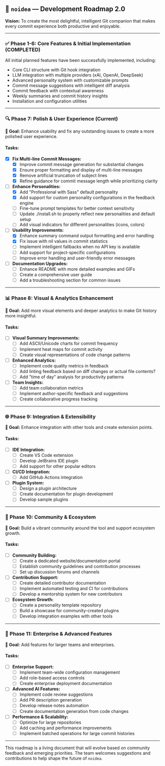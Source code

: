 ## 🧠 `noidea` — Development Roadmap 2.0
**Vision:** To create the most delightful, intelligent Git companion that makes every commit experience both productive and enjoyable.

---

### ✅ Phase 1-6: Core Features & Initial Implementation (COMPLETED)

All initial planned features have been successfully implemented, including:
- Core CLI structure with Git hook integration
- LLM integration with multiple providers (xAI, OpenAI, DeepSeek)
- Advanced personality system with customizable prompts
- Commit message suggestions with intelligent diff analysis
- Commit feedback with contextual awareness
- Weekly summaries and commit history insights
- Installation and configuration utilities

---

### 🔍 Phase 7: Polish & User Experience (Current)

**🔹 Goal:** Enhance usability and fix any outstanding issues to create a more polished user experience.

#### Tasks:
- [x] **Fix Multi-line Commit Messages:**
  - [x] Improve commit message generation for substantial changes
  - [x] Ensure proper formatting and display of multi-line messages
  - [x] Remove artificial truncation of subject lines
  - [x] Refine guidance for commit message length while prioritizing clarity

- [ ] **Enhance Personalities:**
  - [x] Add "Professional with Sass" default personality
  - [x] Add support for custom personality configurations in the feedback engine
  - [ ] Fine-tune prompt templates for better context sensitivity
  - [ ] Update ./install.sh to properly reflect new personalities and default setup
  - [ ] Add visual indicators for different personalities (icons, colors)

- [ ] **Usability Improvements:**
  - [x] Enhance summary command output formatting and error handling
  - [x] Fix issue with nil values in commit statistics
  - [ ] Implement intelligent fallbacks when no API key is available
  - [ ] Add support for project-specific configurations
  - [ ] Improve error handling and user-friendly error messages

- [ ] **Documentation Upgrades:**
  - [ ] Enhance README with more detailed examples and GIFs
  - [ ] Create a comprehensive user guide
  - [ ] Add a troubleshooting section for common issues

---

### 📊 Phase 8: Visual & Analytics Enhancement

**🔹 Goal:** Add more visual elements and deeper analytics to make Git history more insightful.

#### Tasks:
- [ ] **Visual Summary Improvements:**
  - [ ] Add ASCII/Unicode charts for commit frequency
  - [ ] Implement heat maps for commit activity
  - [ ] Create visual representations of code change patterns

- [ ] **Enhanced Analytics:**
  - [ ] Implement code quality metrics in feedback
  - [ ] Add linting feedback based on diff changes or actual file contents?
  - [ ] Add "time of day" analysis for productivity patterns

- [ ] **Team Insights:**
  - [ ] Add team collaboration metrics
  - [ ] Implement author-specific feedback and suggestions
  - [ ] Create collaborative progress tracking

---

### 🌐 Phase 9: Integration & Extensibility

**🔹 Goal:** Enhance integration with other tools and create extension points.

#### Tasks:
- [ ] **IDE Integration:**
  - [ ] Create VS Code extension
  - [ ] Develop JetBrains IDE plugin
  - [ ] Add support for other popular editors

- [ ] **CI/CD Integration:**
  - [ ] Add GitHub Actions integration

- [ ] **Plugin System:**
  - [ ] Design a plugin architecture
  - [ ] Create documentation for plugin development
  - [ ] Develop sample plugins

---

### 👥 Phase 10: Community & Ecosystem

**🔹 Goal:** Build a vibrant community around the tool and support ecosystem growth.

#### Tasks:
- [ ] **Community Building:**
  - [ ] Create a dedicated website/documentation portal
  - [ ] Establish community guidelines and contribution processes
  - [ ] Set up discussion forums and channels

- [ ] **Contribution Support:**
  - [ ] Create detailed contributor documentation
  - [ ] Implement automated testing and CI for contributions
  - [ ] Develop a mentorship system for new contributors

- [ ] **Ecosystem Growth:**
  - [ ] Create a personality template repository
  - [ ] Build a showcase for community-created plugins
  - [ ] Develop integration examples with other tools

---

### 🚀 Phase 11: Enterprise & Advanced Features

**🔹 Goal:** Add features for larger teams and enterprises.

#### Tasks:
- [ ] **Enterprise Support:**
  - [ ] Implement team-wide configuration management
  - [ ] Add role-based access controls
  - [ ] Create enterprise deployment documentation

- [ ] **Advanced AI Features:**
  - [ ] Implement code review suggestions
  - [ ] Add PR description generation
  - [ ] Develop release notes automation
  - [ ] Create documentation generation from code changes

- [ ] **Performance & Scalability:**
  - [ ] Optimize for large repositories
  - [ ] Add caching and performance improvements
  - [ ] Implement batched operations for large commit histories

---

This roadmap is a living document that will evolve based on community feedback and emerging priorities. The team welcomes suggestions and contributions to help shape the future of `noidea`.
